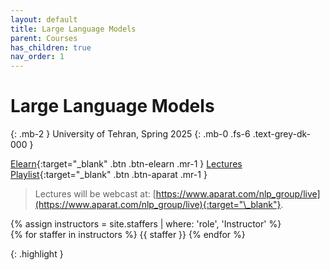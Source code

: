 ```yaml
---
layout: default
title: Large Language Models
parent: Courses
has_children: true
nav_order: 1
---
```


# Large Language Models

{: .mb-2 }
University of Tehran, Spring 2025
{: .mb-0 .fs-6 .text-grey-dk-000 }

[Elearn](https://elearn.ut.ac.ir){:target="\_blank" .btn .btn-elearn .mr-1 }
[Lectures Playlist](https://ece.ut.ac.ir){:target="\_blank" .btn .btn-aparat .mr-1 }


> Lectures will be webcast at: [https://www.aparat.com/nlp_group/live](https://www.aparat.com/nlp_group/live){:target="\_blank"}.


<div>
{% assign instructors = site.staffers | where: 'role', 'Instructor' %}
  <div class="role">
    {% for staffer in instructors %}
    {{ staffer }}
    {% endfor %}
  </div>
</div>

{: .highlight }

